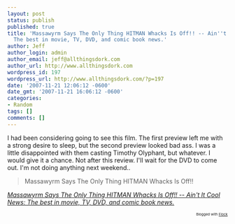 ```yaml
---
layout: post
status: publish
published: true
title: 'Massawyrm Says The Only Thing HITMAN Whacks Is Off!! -- Ain''t It Cool News:
  The best in movie, TV, DVD, and comic book news.'
author: Jeff
author_login: admin
author_email: jeff@allthingsdork.com
author_url: http://www.allthingsdork.com
wordpress_id: 197
wordpress_url: http://www.allthingsdork.com/?p=197
date: '2007-11-21 12:06:12 -0600'
date_gmt: '2007-11-21 16:06:12 -0600'
categories:
- Random
tags: []
comments: []
---
```

<p>I had been considering going to see this film. The first preview left me with a strong desire to sleep, but the second preview looked bad ass. I was a little disappointed with them casting Timothy Olyphant, but whatever. I would give it a chance. Not after this review. I'll wait for the DVD to come out. I'm not doing anything next weekend..</p>
<blockquote cite="http://www.aintitcool.com/node/34866"><p>
Massawyrm Says The Only Thing HITMAN Whacks Is Off!!</blockquote><cite cite="http://www.aintitcool.com/node/34866"><a href="http://www.aintitcool.com/node/34866">Massawyrm Says The Only Thing HITMAN Whacks Is Off!! -- Ain't It Cool News: The best in movie, TV, DVD, and comic book news.</a></cite></p>
<p style="text-align: right; font-size: 8px">Blogged with <a href="http://www.flock.com/blogged-with-flock" title="Flock" target="_new">Flock</a></p></p>
